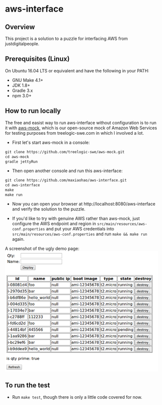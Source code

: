 aws-interface
=========

## Overview ##
This project is a solution to a puzzle for interfacing AWS from justdigitalpeople.

## Prerequisites (Linux) ##
On Ubuntu 16.04 LTS or equivalent and have the following in your PATH:
- GNU Make 4.1+
- JDK 1.8+
- Gradle 3.x
- npm 3.0+

## How to run locally ##
The free and easist way to run aws-interface without configuration is to run it with [aws-mock](https://github.com/treelogic-swe/aws-mock), which is our open-source mock of Amazon Web Services for testing purposes from treelogic-swe.com in which I involved a lot.
- First let's start aws-mock in a console:
```
git clone https://github.com/treelogic-swe/aws-mock.git
cd aws-mock
gradle jettyRun
```
- Then open another console and run this aws-interface:
```
git clone https://github.com/maxiaohao/aws-interface.git
cd aws-interface
make
make run
```
- Now you can open your browser at http://localhost:8080/aws-interface and verify the solution to the puzzle.

- If you'd like to try with genuine AWS rather than aws-mock, just configure the AWS endpoint and region in `src/main/resources/aws-conf.properties` and put your AWS credentials into `src/main/resources/aws-conf.properties` and run `make && make run` again.

A screenshot of the ugly demo page:
![screenshot1](./screenshot/1.png)

## To run the test ##
- Run `make test`, though there is only a little code covered for now.


